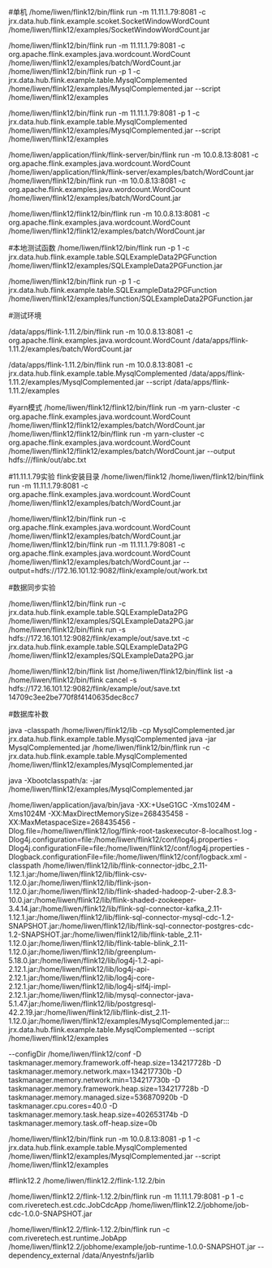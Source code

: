 
#单机
/home/liwen/flink12/bin/flink run -m 11.11.1.79:8081  -c jrx.data.hub.flink.example.scoket.SocketWindowWordCount  /home/liwen/flink12/examples/SocketWindowWordCount.jar 


/home/liwen/flink12/bin/flink run -m 11.11.1.79:8081  -c org.apache.flink.examples.java.wordcount.WordCount  /home/liwen/flink12/examples/batch/WordCount.jar 
 /home/liwen/flink12/bin/flink run    -p 1   -c jrx.data.hub.flink.example.table.MysqlComplemented  /home/liwen/flink12/examples/MysqlComplemented.jar   --script /home/liwen/flink12/examples

 /home/liwen/flink12/bin/flink run -m 11.11.1.79:8081    -p 1   -c jrx.data.hub.flink.example.table.MysqlComplemented  /home/liwen/flink12/examples/MysqlComplemented.jar   --script /home/liwen/flink12/examples
 
 /home/liwen/application/flink/flink-server/bin/flink run -m 10.0.8.13:8081  -c org.apache.flink.examples.java.wordcount.WordCount  /home/liwen/application/flink/flink-server/examples/batch/WordCount.jar 
/home/liwen/flink12/bin/flink run -m 10.0.8.13:8081  -c org.apache.flink.examples.java.wordcount.WordCount  /home/liwen/flink12/examples/batch/WordCount.jar 

/home/liwen/flink12/flink12/bin/flink run -m 10.0.8.13:8081  -c org.apache.flink.examples.java.wordcount.WordCount  /home/liwen/flink12/flink12/examples/batch/WordCount.jar 

#本地测试函数
 /home/liwen/flink12/bin/flink run    -p 1   -c jrx.data.hub.flink.example.table.SQLExampleData2PGFunction  /home/liwen/flink12/examples/SQLExampleData2PGFunction.jar

 /home/liwen/flink12/bin/flink run    -p 1   -c jrx.data.hub.flink.example.table.SQLExampleData2PGFunction  /home/liwen/flink12/examples/function/SQLExampleData2PGFunction.jar


#测试环境

/data/apps/flink-1.11.2/bin/flink run -m 10.0.8.13:8081  -c org.apache.flink.examples.java.wordcount.WordCount  /data/apps/flink-1.11.2/examples/batch/WordCount.jar 


/data/apps/flink-1.11.2/bin/flink run -m 10.0.8.13:8081   -c jrx.data.hub.flink.example.table.MysqlComplemented  /data/apps/flink-1.11.2/examples/MysqlComplemented.jar   --script /data/apps/flink-1.11.2/examples



#yarn模式
/home/liwen/flink12/flink12/bin/flink run   -m yarn-cluster   -c org.apache.flink.examples.java.wordcount.WordCount  /home/liwen/flink12/flink12/examples/batch/WordCount.jar 
/home/liwen/flink12/flink12/bin/flink run   -m yarn-cluster   -c org.apache.flink.examples.java.wordcount.WordCount  /home/liwen/flink12/flink12/examples/batch/WordCount.jar  --output hdfs:///flink/out/abc.txt


#11.11.1.79实验
flink安装目录  /home/liwen/flink12
/home/liwen/flink12/bin/flink run -m 11.11.1.79:8081    -c org.apache.flink.examples.java.wordcount.WordCount  /home/liwen/flink12/examples/batch/WordCount.jar  


/home/liwen/flink12/bin/flink run    -c org.apache.flink.examples.java.wordcount.WordCount  /home/liwen/flink12/examples/batch/WordCount.jar  
/home/liwen/flink12/bin/flink run -m 11.11.1.79:8081    -c org.apache.flink.examples.java.wordcount.WordCount  /home/liwen/flink12/examples/batch/WordCount.jar --output=hdfs://172.16.101.12:9082/flink/example/out/work.txt

#数据同步实验

/home/liwen/flink12/bin/flink run     -c jrx.data.hub.flink.example.table.SQLExampleData2PG   /home/liwen/flink12/examples/SQLExampleData2PG.jar  
/home/liwen/flink12/bin/flink run  -s hdfs://172.16.101.12:9082/flink/example/out/save.txt   -c jrx.data.hub.flink.example.table.SQLExampleData2PG   /home/liwen/flink12/examples/SQLExampleData2PG.jar  



/home/liwen/flink12/bin/flink list 
  /home/liwen/flink12/bin/flink list -a
  /home/liwen/flink12/bin/flink cancel -s hdfs://172.16.101.12:9082/flink/example/out/save.txt 14709c3ee2be770f8f4140635dec8cc7
  
  
#数据库补数


java -classpath  /home/liwen/flink12/lib  -cp MysqlComplemented.jar jrx.data.hub.flink.example.table.MysqlComplemented
java -jar MysqlComplemented.jar 
/home/liwen/flink12/bin/flink run     -c jrx.data.hub.flink.example.table.MysqlComplemented  /home/liwen/flink12/examples/MysqlComplemented.jar  


java -Xbootclasspath/a: -jar /home/liwen/flink12/examples/MysqlComplemented.jar  


/home/liwen/application/java/bin/java   -XX:+UseG1GC -Xms1024M -Xms1024M -XX:MaxDirectMemorySize=268435458 -XX:MaxMetaspaceSize=268435456 -Dlog.file=/home/liwen/flink12/log/flink-root-taskexecutor-8-localhost.log -Dlog4j.configuration=file:/home/liwen/flink12/conf/log4j.properties -Dlog4j.configurationFile=file:/home/liwen/flink12/conf/log4j.properties -Dlogback.configurationFile=file:/home/liwen/flink12/conf/logback.xml -classpath /home/liwen/flink12/lib/flink-connector-jdbc_2.11-1.12.1.jar:/home/liwen/flink12/lib/flink-csv-1.12.0.jar:/home/liwen/flink12/lib/flink-json-1.12.0.jar:/home/liwen/flink12/lib/flink-shaded-hadoop-2-uber-2.8.3-10.0.jar:/home/liwen/flink12/lib/flink-shaded-zookeeper-3.4.14.jar:/home/liwen/flink12/lib/flink-sql-connector-kafka_2.11-1.12.1.jar:/home/liwen/flink12/lib/flink-sql-connector-mysql-cdc-1.2-SNAPSHOT.jar:/home/liwen/flink12/lib/flink-sql-connector-postgres-cdc-1.2-SNAPSHOT.jar:/home/liwen/flink12/lib/flink-table_2.11-1.12.0.jar:/home/liwen/flink12/lib/flink-table-blink_2.11-1.12.0.jar:/home/liwen/flink12/lib/greenplum-5.18.0.jar:/home/liwen/flink12/lib/log4j-1.2-api-2.12.1.jar:/home/liwen/flink12/lib/log4j-api-2.12.1.jar:/home/liwen/flink12/lib/log4j-core-2.12.1.jar:/home/liwen/flink12/lib/log4j-slf4j-impl-2.12.1.jar:/home/liwen/flink12/lib/mysql-connector-java-5.1.47.jar:/home/liwen/flink12/lib/postgresql-42.2.19.jar:/home/liwen/flink12/lib/flink-dist_2.11-1.12.0.jar:/home/liwen/flink12/examples/MysqlComplemented.jar::: jrx.data.hub.flink.example.table.MysqlComplemented  --script /home/liwen/flink12/examples
 
 
 --configDir /home/liwen/flink12/conf -D taskmanager.memory.framework.off-heap.size=134217728b -D taskmanager.memory.network.max=134217730b -D taskmanager.memory.network.min=134217730b -D taskmanager.memory.framework.heap.size=134217728b -D taskmanager.memory.managed.size=536870920b -D taskmanager.cpu.cores=40.0 -D taskmanager.memory.task.heap.size=402653174b -D taskmanager.memory.task.off-heap.size=0b 
 
 
 
 /home/liwen/flink12/bin/flink run  -m 10.0.8.13:8081  -p 1   -c jrx.data.hub.flink.example.table.MysqlComplemented  /home/liwen/flink12/examples/MysqlComplemented.jar   --script /home/liwen/flink12/examples


#flink12.2
/home/liwen/flink12.2/flink-1.12.2/bin


 /home/liwen/flink12.2/flink-1.12.2/bin/flink run  -m  11.11.1.79:8081  -p 1   -c com.riveretech.est.cdc.JobCdcApp  /home/liwen/flink12.2/jobhome/job-cdc-1.0.0-SNAPSHOT.jar   


/home/liwen/flink12.2/flink-1.12.2/bin/flink run   -c com.riveretech.est.runtime.JobApp  /home/liwen/flink12.2/jobhome/example/job-runtime-1.0.0-SNAPSHOT.jar  --dependency_external /data/Anyestnfs/jarlib
